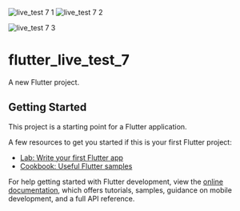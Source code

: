 ![live_test 7 1](https://github.com/moniruzzaman76/Flutter-Live-Test/assets/107347380/8440a45b-a0ba-4f39-9707-5f99212c90d8)
![live_test 7 2](https://github.com/moniruzzaman76/Flutter-Live-Test/assets/107347380/553d7f33-dd04-42e4-8039-8a699768c1b2)

![live_test 7 3](https://github.com/moniruzzaman76/Flutter-Live-Test/assets/107347380/3bdfe996-c78a-4a32-b289-07ba8b9667ac)



# flutter_live_test_7

A new Flutter project.

## Getting Started

This project is a starting point for a Flutter application.

A few resources to get you started if this is your first Flutter project:

- [Lab: Write your first Flutter app](https://docs.flutter.dev/get-started/codelab)
- [Cookbook: Useful Flutter samples](https://docs.flutter.dev/cookbook)

For help getting started with Flutter development, view the
[online documentation](https://docs.flutter.dev/), which offers tutorials,
samples, guidance on mobile development, and a full API reference.
